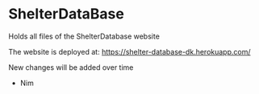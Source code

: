 # ShelterDataBase
Holds all files of the ShelterDatabase website

The website is deployed at:
https://shelter-database-dk.herokuapp.com/

New changes will be added over time

- Nim
